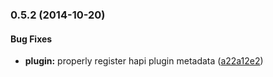 ### 0.5.2 (2014-10-20)


#### Bug Fixes

* **plugin:** properly register hapi plugin metadata ([a22a12e2](https://github.com/bloglovin/timplan/commit/a22a12e26ab513f979170f22250fc7b0a61210c2))

